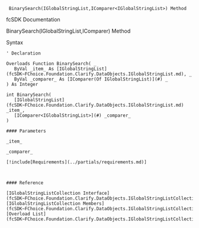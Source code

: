 ﻿     BinarySearch(IGlobalStringList,IComparer<IGlobalStringList>) Method                                                   

fcSDK Documentation

BinarySearch(IGlobalStringList,IComparer<IGlobalStringList>) Method

Syntax

```vbnet
' Declaration

Overloads Function BinarySearch( _
   ByVal _item_ As [IGlobalStringList](fcSDK~FChoice.Foundation.Clarify.DataObjects.IGlobalStringList.md), _
   ByVal _comparer_ As [IComparer(Of IGlobalStringList)](#) _
) As Integer

int BinarySearch( 
   [IGlobalStringList](fcSDK~FChoice.Foundation.Clarify.DataObjects.IGlobalStringList.md) _item_,
   [IComparer<IGlobalStringList>](#) _comparer_
)

#### Parameters

_item_

_comparer_

[!include[Requirements](../partials/requirements.md)]



#### Reference

[IGlobalStringListCollection Interface](fcSDK~FChoice.Foundation.Clarify.DataObjects.IGlobalStringListCollection.md)  
[IGlobalStringListCollection Members](fcSDK~FChoice.Foundation.Clarify.DataObjects.IGlobalStringListCollection_members.md)  
[Overload List](fcSDK~FChoice.Foundation.Clarify.DataObjects.IGlobalStringListCollection~BinarySearch.md)